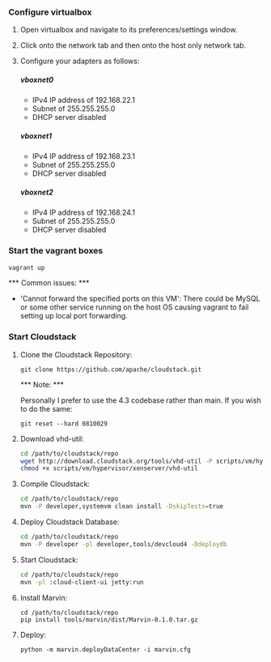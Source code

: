 ### Configure virtualbox

1. Open virtualbox and navigate to its preferences/settings window.

1. Click onto the network tab and then onto the host only network tab.

1. Configure your adapters as follows:

    ##### vboxnet0
    - IPv4 IP address of 192.168.22.1
    - Subnet of 255.255.255.0
    - DHCP server disabled

    ##### vboxnet1
    - IPv4 IP address of 192.168.23.1
    - Subnet of 255.255.255.0
    - DHCP server disabled

    ##### vboxnet2
    - IPv4 IP address of 192.168.24.1
    - Subnet of 255.255.255.0
    - DHCP server disabled

### Start the vagrant boxes

```bash
vagrant up
```

*** Common issues: ***

- 'Cannot forward the specified ports on this VM': There could be MySQL or some other
  service running on the host OS causing vagrant to fail setting up local port forwarding.

### Start Cloudstack

1. Clone the Cloudstack Repository:

	```
	git clone https://github.com/apache/cloudstack.git
	```

	*** Note: ***

	Personally I prefer to use the 4.3 codebase rather than main. If you wish to do the same:

	```
	git reset --hard 0810029
	```

1. Download vhd-util:

	```bash
	cd /path/to/cloudstack/repo
	wget http://download.cloudstack.org/tools/vhd-util -P scripts/vm/hypervisor/xenserver/
	chmod +x scripts/vm/hypervisor/xenserver/vhd-util
	```

1. Compile Cloudstack:

	```bash
	cd /path/to/cloudstack/repo
	mvn -P developer,systemvm clean install -DskipTests=true
	```

1. Deploy Cloudstack Database:

	```bash
	cd /path/to/cloudstack/repo
	mvn -P developer -pl developer,tools/devcloud4 -Ddeploydb
	```

1. Start Cloudstack:

	```bash
	cd /path/to/cloudstack/repo
	mvn -pl :cloud-client-ui jetty:run
	```

1. Install Marvin:

	```
	cd /path/to/cloudstack/repo
	pip install tools/marvin/dist/Marvin-0.1.0.tar.gz
	```

1. Deploy:

    ```
    python -m marvin.deployDataCenter -i marvin.cfg
    ```
